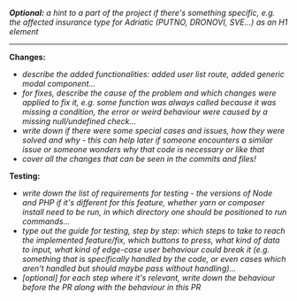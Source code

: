 _**Optional:** a hint to a part of the project if there's something specific, e.g. the affected insurance type for Adriatic (PUTNO, DRONOVI, SVE...) as an H1 element_

----

**Changes:**

- _describe the added functionalities: added user list route, added generic modal component..._
- _for fixes, describe the cause of the problem and which changes were applied to fix it, e.g. some function was always called because it was missing a condition, the error or weird behaviour were caused by a missing null/undefined check..._
- _write down if there were some special cases and issues, how they were solved and why - this can help later if someone encounters a similar issue or someone wonders why that code is necessary or like that_
- _cover all the changes that can be seen in the commits and files!_

**Testing:**

- _write down the list of requirements for testing - the versions of Node and PHP if it's different for this feature, whether yarn or composer install need to be run, in which directory one should be positioned to run commands..._
- _type out the guide for testing, step by step: which steps to take to reach the implemented feature/fix, which buttons to press, what kind of data to input, what kind of edge-case user behaviour could break it (e.g. something that is specifically handled by the code, or even cases which aren't handled but should maybe pass without handling)..._
- _[optional] for each step where it's relevant, write down the behaviour before the PR along with the behaviour in this PR_
